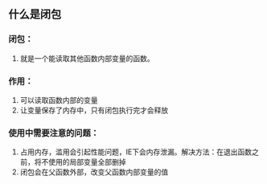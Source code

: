 ## 什么是闭包
### 闭包：
  1. 就是一个能读取其他函数内部变量的函数。
### 作用：
  1. 可以读取函数内部的变量
  2. 让变量保存了内存中，只有闭包执行完才会释放
### 使用中需要注意的问题：
  1. 占用内存，滥用会引起性能问题，IE下会内存泄漏。解决方法：在退出函数之前，将不使用的局部变量全部删掉
  2. 闭包会在父函数外部，改变父函数内部变量的值